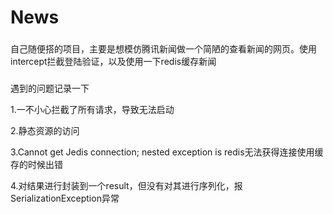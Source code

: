 # News
###
自己随便搭的项目，主要是想模仿腾讯新闻做一个简陋的查看新闻的网页。使用intercept拦截登陆验证，以及使用一下redis缓存新闻
###
###
遇到的问题记录一下  

1.一不小心拦截了所有请求，导致无法启动  

2.静态资源的访问  

3.Cannot get Jedis connection; nested exception is redis无法获得连接使用缓存的时候出错  

4.对结果进行封装到一个result，但没有对其进行序列化，报SerializationException异常
###
